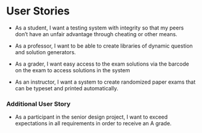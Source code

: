 # User Stories

- As a student, I want a testing system with integrity so that my peers don’t have an unfair advantage through cheating or other means.

- As a professor, I want to be able to create libraries of dynamic question and solution generators.

- As a grader, I want easy access to the exam solutions via the barcode on the exam to access solutions in the system 

- As an instructor, I want a system to create randomized paper exams that can be typeset and printed automatically.


### Additional User Story

- As a participant in the senior design project, I want to exceed expectations in all requirements in order to receive an A grade.
